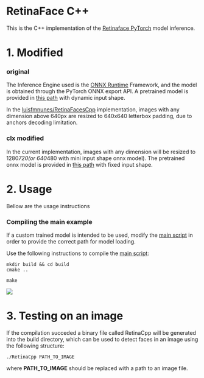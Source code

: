 # RetinaFace C++

This is the C++ implementation of the [Retinaface PyTorch](https://github.com/biubug6/Pytorch_Retinaface) model inference.

# 1. Modified 
### original
The Inference Engine used is the [ONNX Runtime](https://onnxruntime.ai/) Framework, and the model is obtained through the PyTorch ONNX export API. A pretrained model is provided in [this path](model/retinaface_dynamic.zip) with dynamic input shape. 

In the [luisfmnunes/RetinaFacesCpp](https://github.com/luisfmnunes/RetinaFacesCpp) implementation, images with any dimension above 640px are resized to 640x640 letterbox padding, due to anchors decoding limitation.

### clx modified
In the current implementation, images with any dimension will be resized to 1280*720(or 640*480 with mini input shape onnx model). The pretrained onnx model is provided in [this path](model/raw_mobilenet0.25_Final_sim.onnx)  with fixed input shape.

# 2. Usage

Bellow are the usage instructions

### Compiling the main example

If a custom trained model is intended to be used, modify the [main script](main.cpp) in order to provide the correct path for model loading.

Use the following instructions to compile the [main script](main.cpp):

```
mkdir build && cd build
cmake ..

make
```
<image align="center" src="make_process.png">

# 3. Testing on an image

If the compilation succeded a binary file called RetinaCpp will be generated into the build directory, which can be used to detect faces in an image using the following structure:

```
./RetinaCpp PATH_TO_IMAGE
```

where **PATH_TO_IMAGE** should be replaced with a path to an image file.

